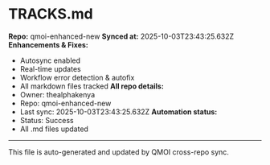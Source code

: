 # TRACKS.md

**Repo:** qmoi-enhanced-new
**Synced at:** 2025-10-03T23:43:25.632Z
**Enhancements & Fixes:**
- Autosync enabled
- Real-time updates
- Workflow error detection & autofix
- All markdown files tracked
**All repo details:**
- Owner: thealphakenya
- Repo: qmoi-enhanced-new
- Last sync: 2025-10-03T23:43:25.632Z
**Automation status:**
- Status: Success
- All .md files updated
---
This file is auto-generated and updated by QMOI cross-repo sync.
